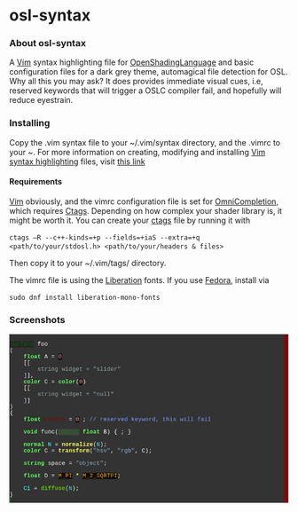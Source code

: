 # osl-syntax

### About osl-syntax

A [Vim][1] syntax highlighting file for [OpenShadingLanguage][2] and basic configuration files for a dark grey theme, automagical file detection for OSL.
Why all this you may ask? It does provides immediate visual cues, i.e, reserved keywords that will trigger a OSLC compiler fail, and hopefully will reduce eyestrain.

### Installing

Copy the .vim syntax file to your ~/.vim/syntax directory, and the .vimrc to your ~.
For more information on creating, modifying and installing [Vim][1] [syntax highlighting][3] files, visit [this link][4]

#### Requirements

[Vim][1] obviously, and the vimrc configuration file is set for [OmniCompletion][5], which requires [Ctags][6]. Depending on how complex your shader library is, it might be worth it. You can create your [ctags][6] file by running it with
```
ctags –R --c++-kinds=+p --fields=+iaS --extra=+q <path/to/your/stdosl.h> <path/to/your/headers & files>
```
Then copy it to your ~/.vim/tags/ directory.

The vimrc file is using the [Liberation][7] fonts. If you use [Fedora][8], install via
```
sudo dnf install liberation-mono-fonts
```

### Screenshots

![cap1](/img/cap1.png?raw=true)

  [1]: http://www.vim.org/
  [2]: https://github.com/imageworks/OpenShadingLanguage
  [3]: http://vimdoc.sourceforge.net/htmldoc/syntax.html
  [4]: http://vim.wikia.com/wiki/Creating_your_own_syntax_files
  [5]: http://www.vim.org/scripts/script.php?script_id=1520
  [6]: http://ctags.sourceforge.net/
  [7]: https://fedorahosted.org/liberation-fonts/
  [8]: https://getfedora.org/
  
  

